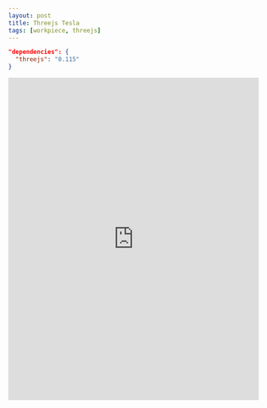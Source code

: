 ```yaml
---
layout: post
title: Threejs Tesla
tags: [workpiece, threejs]
---
```

```json
"dependencies": {
  "threejs": "0.115"
}
```
<iframe src="https://luyang1026.github.io/threejs-building/web3d/tesla.html" width="100%" height="650" frameborder="0" scrolling="no"></iframe>
